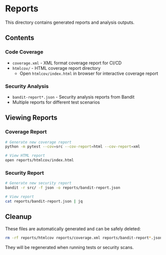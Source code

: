 # Reports

This directory contains generated reports and analysis outputs.

## Contents

### Code Coverage
- `coverage.xml` - XML format coverage report for CI/CD
- `htmlcov/` - HTML coverage report directory
  - Open `htmlcov/index.html` in browser for interactive coverage report

### Security Analysis
- `bandit-report*.json` - Security analysis reports from Bandit
- Multiple reports for different test scenarios

## Viewing Reports

### Coverage Report
```bash
# Generate new coverage report
python -m pytest --cov=src --cov-report=html --cov-report=xml

# View HTML report
open reports/htmlcov/index.html
```

### Security Report
```bash
# Generate new security report
bandit -r src/ -f json -o reports/bandit-report.json

# View report
cat reports/bandit-report.json | jq
```

## Cleanup

These files are automatically generated and can be safely deleted:
```bash
rm -rf reports/htmlcov reports/coverage.xml reports/bandit-report*.json
```

They will be regenerated when running tests or security scans.

